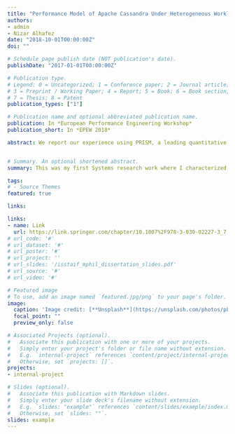 ```yaml
---
title: "Performance Model of Apache Cassandra Under Heterogeneous Workload Using the Quantitative Verification Approach"
authors:
- admin
- Nizar Alhafez 
date: "2018-10-01T00:00:00Z"
doi: ""

# Schedule page publish date (NOT publication's date).
publishDate: "2017-01-01T00:00:00Z"

# Publication type.
# Legend: 0 = Uncategorized; 1 = Conference paper; 2 = Journal article;
# 3 = Preprint / Working Paper; 4 = Report; 5 = Book; 6 = Book section;
# 7 = Thesis; 8 = Patent
publication_types: ["1"]

# Publication name and optional abbreviated publication name.
publication: In *European Performance Engineering Workshop*
publication_short: In *EPEW 2018*

abstract: We report our experience using PRISM, a leading quantitative verification engine, to formulate a performance model of Apache Cassandra, a popular NoSQL database, under a simple form of hybrid operational/analytical workload, since such heterogeneous workloads have shown to have significant implications for the deployment and elastic strategies of these databases. Some current literature suggest that, compared to classical performance modelling tools, quantitative verification provides a more rigorous analysis framework. We aim to explore the effectiveness and applicability of this approach in practice which we identify as relevant to our use case. We present a partial model of a single Cassandra node that predicts its maximum throughput under various system and workload parameters and validate this model experimentally. Furthermore, we show the limitations of extending this model using PRISM to address other interesting properties, identifying the need for scalable analytical modelling approaches for realistic highly concurrent systems under heterogeneous workloads. 


# Summary. An optional shortened abstract.
summary: This was my first Systems research work where I characterized the performance of NoSQL under hybrid analytical/transactional workload, and demonstrated the challanges of building analytical models of real-world systems

tags:
# - Source Themes
featured: true

links:

links:
- name: Link
  url: https://link.springer.com/chapter/10.1007%2F978-3-030-02227-3_7
# url_code: '#'
# url_dataset: '#'
# url_poster: '#'
# url_project: ''
# url_slides: '/isstaif_mphil_dissertation_slides.pdf'
# url_source: '#'
# url_video: '#'

# Featured image
# To use, add an image named `featured.jpg/png` to your page's folder. 
image:
  caption: 'Image credit: [**Unsplash**](https://unsplash.com/photos/pLCdAaMFLTE)'
  focal_point: ""
  preview_only: false

# Associated Projects (optional).
#   Associate this publication with one or more of your projects.
#   Simply enter your project's folder or file name without extension.
#   E.g. `internal-project` references `content/project/internal-project/index.md`.
#   Otherwise, set `projects: []`.
projects:
- internal-project

# Slides (optional).
#   Associate this publication with Markdown slides.
#   Simply enter your slide deck's filename without extension.
#   E.g. `slides: "example"` references `content/slides/example/index.md`.
#   Otherwise, set `slides: ""`.
slides: example
---
```

